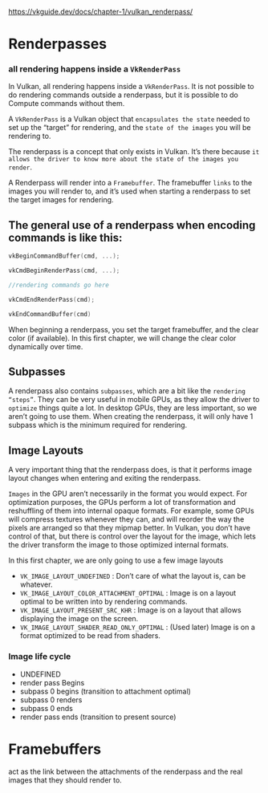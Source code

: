 https://vkguide.dev/docs/chapter-1/vulkan_renderpass/  

# Renderpasses

### all rendering happens inside a `VkRenderPass`

In Vulkan, all rendering happens inside a `VkRenderPass`. It is not possible to do rendering commands outside a renderpass, but it is possible to do Compute commands without them.

A `VkRenderPass` is a Vulkan object that `encapsulates the state` needed to set up the “target” for rendering, and the `state of the images` you will be rendering to.

The renderpass is a concept that only exists in Vulkan. It’s there because `it allows the driver to know more about the state of the images you render`.

A Renderpass will render into a `Framebuffer`. The framebuffer `links` to the images you will render to, and it’s used when starting a renderpass to set the target images for rendering.

## The general use of a renderpass when encoding commands is like this:

``` cpp
vkBeginCommandBuffer(cmd, ...);

vkCmdBeginRenderPass(cmd, ...);

//rendering commands go here

vkCmdEndRenderPass(cmd);

vkEndCommandBuffer(cmd)
```

When beginning a renderpass, you set the target framebuffer, and the clear color (if available). In this first chapter, we will change the clear color dynamically over time.

## Subpasses
A renderpass also contains `subpasses`, which are a bit like the `rendering “steps”`. They can be very useful in mobile GPUs, as they allow the driver to `optimize` things quite a lot. In desktop GPUs, they are less important, so we aren’t going to use them. When creating the renderpass, it will only have 1 subpass which is the minimum required for rendering.

## Image Layouts
A very important thing that the renderpass does, is that it performs image layout changes when entering and exiting the renderpass.

`Images` in the GPU aren’t necessarily in the format you would expect. For optimization purposes, the GPUs perform a lot of transformation and reshuffling of them into internal opaque formats. For example, some GPUs will compress textures whenever they can, and will reorder the way the pixels are arranged so that they mipmap better. In Vulkan, you don’t have control of that, but there is control over the layout for the image, which lets the driver transform the image to those optimized internal formats.

In this first chapter, we are only going to use a few image layouts

- `VK_IMAGE_LAYOUT_UNDEFINED` : Don’t care of what the layout is, can be whatever.
- `VK_IMAGE_LAYOUT_COLOR_ATTACHMENT_OPTIMAL` : Image is on a layout optimal to be written into by rendering commands.
- `VK_IMAGE_LAYOUT_PRESENT_SRC_KHR` : Image is on a layout that allows displaying the image on the screen.
- `VK_IMAGE_LAYOUT_SHADER_READ_ONLY_OPTIMAL` : (Used later) Image is on a format optimized to be read from shaders.

### Image life cycle

- UNDEFINED
- render pass Begins
- subpass 0 begins (transition to attachment optimal)
- subpass 0 renders
- subpass 0 ends
- render pass ends (transition to present source)

# Framebuffers

act as the link between the attachments of the renderpass and the real images that they should render to.